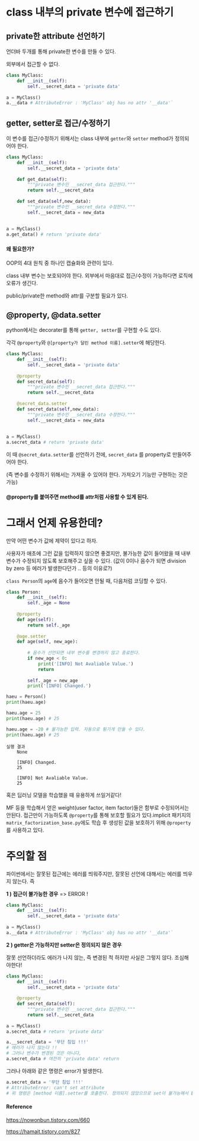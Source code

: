 # class 내부의 private 변수에 접근하기



## private한 attribute 선언하기

언더바 두개를 통해 private한 변수를 만들 수 있다.

외부에서 접근할 수 없다.

```python
class MyClass:
    def __init__(self):
	    self.__secret_data = 'private data'
    
a = MyClass()
a.__data # AttributeError : 'MyClass' obj has no attr '__data'`
```



## getter, setter로 접근/수정하기

이 변수를 접근/수정하기 위해서는 class 내부에 `getter`와 `setter` method가 정의되어야 한다.

```python
class MyClass:
    def __init__(self):
	    self.__secret_data = 'private data'
    
    def get_data(self):
        """private 변수인 __secret_data 접근한다."""
        return self.__secret_data
    
    def set_data(self,new_data):
        """private 변수인 __secret_data 수정한다."""
        self.__secret_data = new_data
    
    
a = MyClass()
a.get_data() # return 'private data'
```



#### 왜 필요한가?

OOP의 4대 원칙 중 하나인 캡슐화와 관련이 있다.

class 내부 변수는 보호되어야 한다. 외부에서 마음대로 접근/수정이 가능하다면 로직에 오류가 생긴다.

public/private한 method와 attr를 구분할 필요가 있다.



## @property, @data.setter

python에서는 decorater를 통해 `getter, setter`를 구현할 수도 있다.

각각 `@property`와 `@[property가 달린 method 이름].setter`에 해당한다.

```python
class MyClass:
    def __init__(self):
	    self.__secret_data = 'private data'
    
    @property
    def secret_data(self):
        """private 변수인 __secret_data 접근한다."""
        return self.__secret_data
    
    @secret_data.setter
    def secret_data(self,new_data):
        """private 변수인 __secret_data 수정한다."""
        self.__secret_data = new_data
    
    
a = MyClass()
a.secret_data # return 'private data'
```

이 때 `@secret_data.setter`를 선언하기 전에, `secret_data` 를 property로 만들어주어야 한다.

(즉 변수를 수정하기 위해서는 가져올 수 있어야 한다. 가져오기 기능만 구현하는 것은 가능)



#### @property를 붙여주면 method를 attr처럼 사용할 수 있게 된다.



# 그래서 언제 유용한데?

만약 어떤 변수가 값에 제약이 있다고 하자.

사용자가 애초에 그런 값을 입력하지 않으면 좋겠지만, 불가능한 값이 들어왔을 때 내부 변수가 수정되지 않도록 보호해주고 싶을 수 있다. (값이 0이나 음수가 되면 division by zero 등 에러가 발생한다던가 .. 등의 이유로?)



`class Person`의 `age`에 음수가 들어오면 안될 때, 다음처럼 코딩할 수 있다.

```python
class Person:
    def __init__(self):
        self._age = None
        
    @property
    def age(self):
        return self._age
    
    @age.setter
    def age(self, new_age):
        
        # 음수가 선언되면 내부 변수를 변경하지 않고 종료한다.
        if new_age < 0:
            print('[INFO] Not Avaliable Value.')
            return
        
        self._age = new_age
        print('[INFO] Changed.')
```

```python
haeu = Person()
print(haeu.age)

haeu.age = 25
print(haeu.age) # 25

haeu.age = -20 # 불가능한 입력. 자동으로 튕기게 만들 수 있다.
print(haeu.age) # 25
```

```
실행 결과
	None

    [INFO] Changed.
    25
    
    [INFO] Not Avaliable Value.
    25
```



혹은 딥러닝 모델을 학습했을 때 유용하게 쓰일거같다!

MF 등을 학습해서 얻은 weight(user factor, item factor)들은 함부로 수정되어서는 안된다. 접근만이 가능하도록 `@property`를 통해 보호할 필요가 있다.implicit 패키지의 `matrix_factorization_base.py`에도 학습 후 생성된 값을 보호하기 위해 `@property`를 사용하고 있다.



# 주의할 점

파이썬에서는 잘못된 접근에는 에러를 띄워주지만, 잘못된 선언에 대해서는 에러를 띄우지 않는다. 즉

**1 ) 접근이 불가능한 경우** => ERROR !

```python
class MyClass:
    def __init__(self):
	    self.__secret_data = 'private data'
    
a = MyClass()
a.__data # AttributeError : 'MyClass' obj has no attr '__data'`
```

**2 ) getter은 가능하지만 setter은 정의되지 않은 경우**

잘못 선언하더라도 에러가 나지 않는, 즉 변경된 척 하지만 사실은 그렇지 않다. 조심해야한다!

```python
class MyClass:
    def __init__(self):
	    self.__secret_data = 'private data'
    
    @property
    def secret_data(self):
        """private 변수인 __secret_data 접근한다."""
        return self.__secret_data
    
a = MyClass()
a.secret_data # return 'private data'

a.__secret_data = '무단 침입 !!!'
# 에러가 나지 않는다 !!
# 그러나 변수가 변경된 것은 아니다,
a.secret_data # 여전히 'private data' return
```

그러나 아래와 같은 명령은 error가 발생한다.

```python
a.secret_data = '무단 침입 !!!'
# AttributeError: can't set attribute
# 위 명령은 [method 이름].setter를 호출한다. 정의되지 않았으므로 set이 불가능해서 ERROR
```



#### Reference

https://nowonbun.tistory.com/660

https://hamait.tistory.com/827
